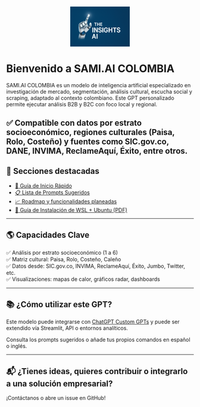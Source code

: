 <p align="center">
  <img src="LOGO.png" width="160" alt="SAMI.AI COLOMBIA Logo">
</p>

# Bienvenido a SAMI.AI COLOMBIA

SAMI.AI COLOMBIA es un modelo de inteligencia artificial especializado en investigación de mercado, segmentación, análisis cultural, escucha social y scraping, adaptado al contexto colombiano. Este GPT personalizado permite ejecutar análisis B2B y B2C con foco local y regional.


✅ Compatible con datos por estrato socioeconómico, regiones culturales (Paisa, Rolo, Costeño) y fuentes como SIC.gov.co, DANE, INVIMA, ReclameAquí, Éxito, entre otros.
---

## 📘 Secciones destacadas

- [🚀 Guía de Inicio Rápido](GETTING_STARTED.md)
- [📋 Lista de Prompts Sugeridos](example_prompts.md)
- [📈 Roadmap y funcionalidades planeadas](ROADMAP.md)
- [📄 Guía de Instalación de WSL + Ubuntu (PDF)](Guia_WSL_Ubuntu_Instalacion.pdf)

---

## 🌎 Capacidades Clave

✅ Análisis por estrato socioeconómico (1 a 6)  
✅ Matriz cultural: Paisa, Rolo, Costeño, Caleño  
✅ Datos desde: SIC.gov.co, INVIMA, ReclameAquí, Éxito, Jumbo, Twitter, etc.  
✅ Visualizaciones: mapas de calor, gráficos radar, dashboards

---

## 📚 ¿Cómo utilizar este GPT?

Este modelo puede integrarse con [ChatGPT Custom GPTs](https://chatgpt.com/g/g-6803ba313cc88191b6a11e9cc37f0077-sami-ai-colombia) y puede ser extendido vía Streamlit, API o entornos analíticos.

Consulta los prompts sugeridos o añade tus propios comandos en español o inglés.

---

## 📬 ¿Tienes ideas, quieres contribuir o integrarlo a una solución empresarial?

¡Contáctanos o abre un issue en GitHub!
